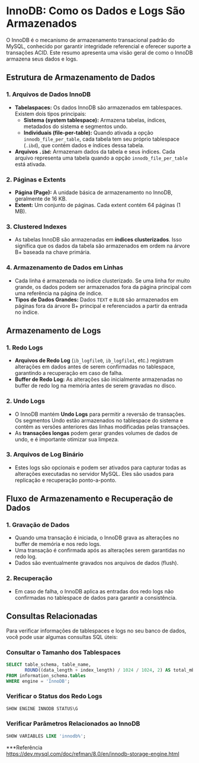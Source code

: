 # InnoDB: Como os Dados e Logs São Armazenados

O InnoDB é o mecanismo de armazenamento transacional padrão do MySQL, conhecido por garantir integridade referencial e oferecer suporte a transações ACID. Este resumo apresenta uma visão geral de como o InnoDB armazena seus dados e logs.

## Estrutura de Armazenamento de Dados

### 1. **Arquivos de Dados InnoDB**
   - **Tabelaspaces:** Os dados InnoDB são armazenados em tablespaces. Existem dois tipos principais:
     - **Sistema (system tablespace):** Armazena tabelas, índices, metadados do sistema e segmentos undo.
     - **Individuais (file-per-table):** Quando ativada a opção `innodb_file_per_table`, cada tabela tem seu próprio tablespace (`.ibd`), que contém dados e índices dessa tabela.
   - **Arquivos `.ibd`:** Armazenam dados da tabela e seus índices. Cada arquivo representa uma tabela quando a opção `innodb_file_per_table` está ativada.

### 2. **Páginas e Extents**
   - **Página (Page):** A unidade básica de armazenamento no InnoDB, geralmente de 16 KB.
   - **Extent:** Um conjunto de páginas. Cada extent contém 64 páginas (1 MB).

### 3. **Clustered Indexes**
   - As tabelas InnoDB são armazenadas em **índices clusterizados**. Isso significa que os dados da tabela são armazenados em ordem na árvore B+ baseada na chave primária.

### 4. **Armazenamento de Dados em Linhas**
   - Cada linha é armazenada no índice clusterizado. Se uma linha for muito grande, os dados podem ser armazenados fora da página principal com uma referência na página de índice.
   - **Tipos de Dados Grandes:** Dados `TEXT` e `BLOB` são armazenados em páginas fora da árvore B+ principal e referenciados a partir da entrada no índice.

## Armazenamento de Logs

### 1. **Redo Logs**
   - **Arquivos de Redo Log** (`ib_logfile0`, `ib_logfile1`, etc.) registram alterações em dados antes de serem confirmadas no tablespace, garantindo a recuperação em caso de falha.
   - **Buffer de Redo Log:** As alterações são inicialmente armazenadas no buffer de redo log na memória antes de serem gravadas no disco.

### 2. **Undo Logs**
   - O InnoDB mantém **Undo Logs** para permitir a reversão de transações. Os segmentos Undo estão armazenados no tablespace do sistema e contêm as versões anteriores das linhas modificadas pelas transações.
   - As **transações longas** podem gerar grandes volumes de dados de undo, e é importante otimizar sua limpeza.

### 3. **Arquivos de Log Binário**
   - Estes logs são opcionais e podem ser ativados para capturar todas as alterações executadas no servidor MySQL. Eles são usados para replicação e recuperação ponto-a-ponto.

## Fluxo de Armazenamento e Recuperação de Dados

### 1. **Gravação de Dados**
   - Quando uma transação é iniciada, o InnoDB grava as alterações no buffer de memória e nos redo logs.
   - Uma transação é confirmada após as alterações serem garantidas no redo log.
   - Dados são eventualmente gravados nos arquivos de dados (flush).

### 2. **Recuperação**
   - Em caso de falha, o InnoDB aplica as entradas dos redo logs não confirmadas no tablespace de dados para garantir a consistência.

## Consultas Relacionadas

Para verificar informações de tablespaces e logs no seu banco de dados, você pode usar algumas consultas SQL úteis:

### Consultar o Tamanho dos Tablespaces
```sql
SELECT table_schema, table_name, 
       ROUND((data_length + index_length) / 1024 / 1024, 2) AS total_mb
FROM information_schema.tables
WHERE engine = 'InnoDB';
```

### Verificar o Status dos Redo Logs
```sql
SHOW ENGINE INNODB STATUS\G
```

### Verificar Parâmetros Relacionados ao InnoDB
```sql
SHOW VARIABLES LIKE 'innodb%';
```

***Referência   
https://dev.mysql.com/doc/refman/8.0/en/innodb-storage-engine.html

